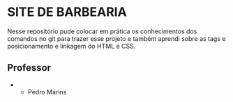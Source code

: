 # SITE DE BARBEARIA
Nesse reposítório pude colocar em prática os conhecimentos dos comandos no git para trazer esse projeto e também aprendi sobre as tags e posicionamento e linkagem do HTML e CSS.
## Professor
+ - Pedro Marins
